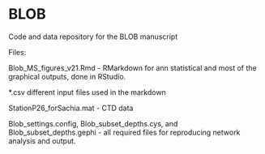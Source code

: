 # BLOB
Code and data repository for the BLOB manuscript

Files: 

Blob_MS_figures_v21.Rmd - RMarkdown for ann statistical and most of the graphical outputs, done in RStudio.

*.csv different input files used in the markdown

StationP26_forSachia.mat - CTD data

Blob_settings.config, Blob_subset_depths.cys, and Blob_subset_depths.gephi - all required files for reproducing network analysis and output.

